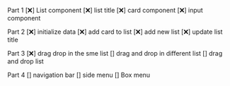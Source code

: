 Part 1
[❌] List component 
[❌] list title
[❌] card component
[❌] input component

Part 2 
[❌] initialize data
[❌] add card to list 
[❌] add new list 
[❌] update list title 

Part 3
[❌] drag drop in the sme list 
[] drag and drop in different list
[] drag and drop list 

Part 4 
[] navigation bar
[] side menu
[] Box menu